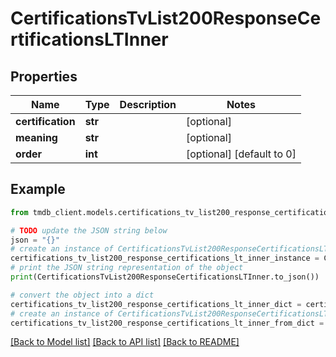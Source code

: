 # CertificationsTvList200ResponseCertificationsLTInner


## Properties

Name | Type | Description | Notes
------------ | ------------- | ------------- | -------------
**certification** | **str** |  | [optional] 
**meaning** | **str** |  | [optional] 
**order** | **int** |  | [optional] [default to 0]

## Example

```python
from tmdb_client.models.certifications_tv_list200_response_certifications_lt_inner import CertificationsTvList200ResponseCertificationsLTInner

# TODO update the JSON string below
json = "{}"
# create an instance of CertificationsTvList200ResponseCertificationsLTInner from a JSON string
certifications_tv_list200_response_certifications_lt_inner_instance = CertificationsTvList200ResponseCertificationsLTInner.from_json(json)
# print the JSON string representation of the object
print(CertificationsTvList200ResponseCertificationsLTInner.to_json())

# convert the object into a dict
certifications_tv_list200_response_certifications_lt_inner_dict = certifications_tv_list200_response_certifications_lt_inner_instance.to_dict()
# create an instance of CertificationsTvList200ResponseCertificationsLTInner from a dict
certifications_tv_list200_response_certifications_lt_inner_from_dict = CertificationsTvList200ResponseCertificationsLTInner.from_dict(certifications_tv_list200_response_certifications_lt_inner_dict)
```
[[Back to Model list]](../README.md#documentation-for-models) [[Back to API list]](../README.md#documentation-for-api-endpoints) [[Back to README]](../README.md)


